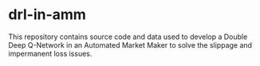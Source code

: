 # drl-in-amm
This repository contains source code and data used to develop a Double Deep Q-Network in an Automated Market Maker to solve the slippage and impermanent loss issues.
